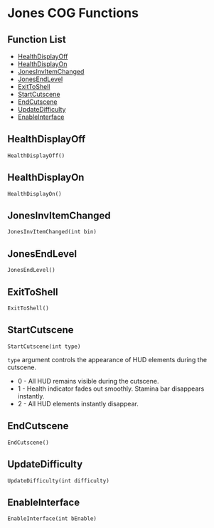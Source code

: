 # Jones COG Functions

## Function List

- [HealthDisplayOff](#healthdisplayoff)
- [HealthDisplayOn](#healthdisplayon)
- [JonesInvItemChanged](#jonesinvitemchanged)
- [JonesEndLevel](#jonesendlevel)
- [ExitToShell](#exittoshell)
- [StartCutscene](#startcutscene)
- [EndCutscene](#endcutscene)
- [UpdateDifficulty](#updatedifficulty)
- [EnableInterface](#enableinterface)

## HealthDisplayOff

```cog
HealthDisplayOff()
```

## HealthDisplayOn

```cog
HealthDisplayOn()
```

## JonesInvItemChanged

```cog
JonesInvItemChanged(int bin)
```

## JonesEndLevel

```cog
JonesEndLevel()
```

## ExitToShell

```cog
ExitToShell()
```

## StartCutscene

```cog
StartCutscene(int type)
```
`type` argument controls the appearance of HUD elements during the cutscene.
- 0 - All HUD remains visible during the cutscene.
- 1 - Health indicator fades out smoothly. Stamina bar disappears instantly.
- 2 - All HUD elements instantly disappear.

## EndCutscene

```cog
EndCutscene()
```

## UpdateDifficulty

```cog
UpdateDifficulty(int difficulty)
```

## EnableInterface

```cog
EnableInterface(int bEnable)
```

